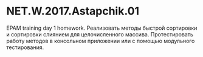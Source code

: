 # NET.W.2017.Astapchik.01
EPAM training day 1 homework.
Реализовать методы быстрой сортировки и сортировки слиянием для целочисленного массива. Протестировать работу методов в консольном приложении или с помощью модульного тестирования.
